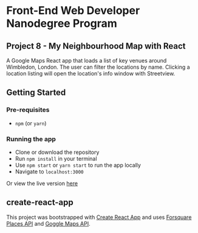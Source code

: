 # Front-End Web Developer Nanodegree Program
## Project 8 - My Neighbourhood Map with React

A Google Maps React app that loads a list of key venues around Wimbledon, London. The user can filter the locations by name. Clicking a location listing will open the location's info window with Streetview.

## Getting Started
### Pre-requisites
* `npm` (or `yarn`)

### Running the app
* Clone or download the repository
* Run `npm install` in your terminal
* Use `npm start` or `yarn start` to run the app locally
* Navigate to `localhost:3000`

Or view the live version [here](https://al3x4.github.io/neighbourhood-map/)

## create-react-app
This project was bootstrapped with [Create React App](https://github.com/facebookincubator/create-react-app) and uses [Forsquare Places API](https://developer.foursquare.com/places-api) and [Goggle Maps API](https://developers.google.com/maps/documentation). 
